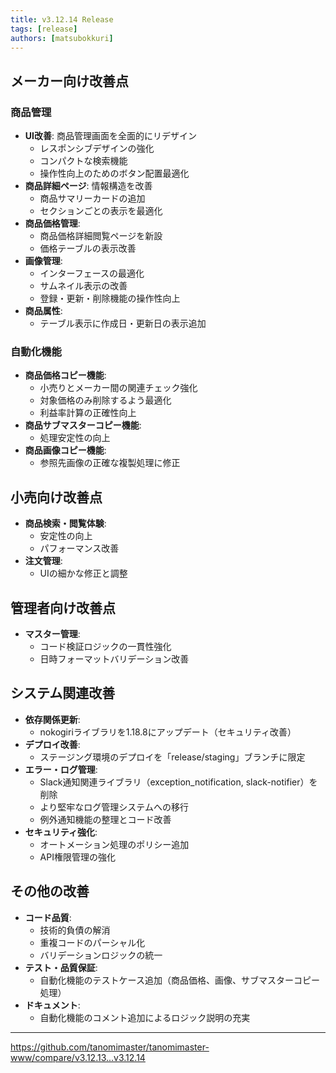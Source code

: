 ```yaml
---
title: v3.12.14 Release
tags: [release]
authors: [matsubokkuri]
---
```


<!-- truncate -->

## メーカー向け改善点

### 商品管理
- **UI改善**: 商品管理画面を全面的にリデザイン
  - レスポンシブデザインの強化
  - コンパクトな検索機能
  - 操作性向上のためのボタン配置最適化
- **商品詳細ページ**: 情報構造を改善
  - 商品サマリーカードの追加
  - セクションごとの表示を最適化
- **商品価格管理**:
  - 商品価格詳細閲覧ページを新設
  - 価格テーブルの表示改善
- **画像管理**:
  - インターフェースの最適化
  - サムネイル表示の改善
  - 登録・更新・削除機能の操作性向上
- **商品属性**:
  - テーブル表示に作成日・更新日の表示追加

### 自動化機能
- **商品価格コピー機能**:
  - 小売りとメーカー間の関連チェック強化
  - 対象価格のみ削除するよう最適化
  - 利益率計算の正確性向上
- **商品サブマスターコピー機能**:
  - 処理安定性の向上
- **商品画像コピー機能**:
  - 参照先画像の正確な複製処理に修正

## 小売向け改善点

- **商品検索・閲覧体験**:
  - 安定性の向上
  - パフォーマンス改善
- **注文管理**:
  - UIの細かな修正と調整

## 管理者向け改善点

- **マスター管理**:
  - コード検証ロジックの一貫性強化
  - 日時フォーマットバリデーション改善

## システム関連改善

- **依存関係更新**:
  - nokogiriライブラリを1.18.8にアップデート（セキュリティ改善）
- **デプロイ改善**:
  - ステージング環境のデプロイを「release/staging」ブランチに限定
- **エラー・ログ管理**:
  - Slack通知関連ライブラリ（exception_notification, slack-notifier）を削除
  - より堅牢なログ管理システムへの移行
  - 例外通知機能の整理とコード改善
- **セキュリティ強化**:
  - オートメーション処理のポリシー追加
  - API権限管理の強化

## その他の改善

- **コード品質**:
  - 技術的負債の解消
  - 重複コードのパーシャル化
  - バリデーションロジックの統一
- **テスト・品質保証**:
  - 自動化機能のテストケース追加（商品価格、画像、サブマスターコピー処理）
- **ドキュメント**:
  - 自動化機能のコメント追加によるロジック説明の充実

---


https://github.com/tanomimaster/tanomimaster-www/compare/v3.12.13...v3.12.14
